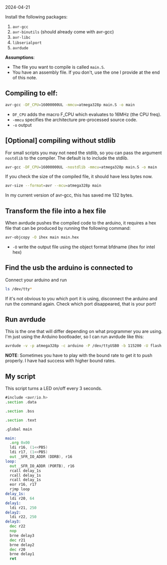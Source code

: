 2024-04-21

Install the following packages:

1. `avr-gcc`
2. `avr-binutils` (should already come with avr-gcc)
3. `avr-libc`
4. `libserialport`
5. `avrdude`

**Assumptions**:

- The file you want to compile is called `main.S`.
- You have an assembly file. If you don't, use the one I provide at the end of
  this note.

## Compiling to elf:

```sh
avr-gcc -DF_CPU=16000000UL -mmcu=atmega328p main.S -o main
```

- `DF_CPU` adds the macro F_CPU which evaluates to 16MHz (the CPU freq).
- `-mmcu` specifies the architecture
  pre-processed source code.
- `-o` output

## [Optional] compiling without stdlib

For small scripts you may not need the stdlib, so you can pass the argument
`nostdlib` to the compiler. The default is to include the stdlib.

```sh
avr-gcc -DF_CPU=16000000UL -nostdlib -mmcu=atmega328p main.S -o main
```

If you check the size of the compiled file, it should have less bytes now.

```sh
avr-size --format=avr --mcu=atmega328p main
```

In my current version of avr-gcc, this has saved me 132 bytes.

## Transform the file into a hex file

When avrdude pushes the compiled code to the arduino, it requires a hex file
that can be produced by running the following command:

```sh
avr-objcopy -O ihex main main.hex
```

- `-O` write the output file using the object format bfdname (ihex for intel
  hex)

## Find the usb the arduino is connected to

Connect your arduino and run

```sh
ls /dev/tty*
```

If it's not obvious to you which port it is using, disconnect the arduino and
run the command again. Check which port disappeared, that is your port!

## Run avrdude

This is the one that will differ depending on what programmer you are using.
I'm just using the Arduino bootloader, so I can run avrdude like this:

```sh
avrdude -v -p atmega328p -c arduino -P /dev/ttyUSB0 -b 115200 -U flash:w:main.hex:i
```

**NOTE**: Sometimes you have to play with the bound rate to get it to push
properly. I have had success with higher bound rates.

## My script

This script turns a LED on/off every 3 seconds.

```asm
#include <avr/io.h>
.section .data

.section .bss

.section .text

.global main

main:
  .org 0x00
  ldi r16, (1<<PB5)
  ldi r17, (1<<PB5)
  out _SFR_IO_ADDR (DDRB), r16
loop:
  out _SFR_IO_ADDR (PORTB), r16
  rcall delay_1s
  rcall delay_1s
  rcall delay_1s
  eor r16, r17
  rjmp loop
delay_1s:
  ldi r20, 64
delay1:
  ldi r21, 250
delay2:
  ldi r22, 250
delay3:
  dec r22
  nop
  brne delay3
  dec r21
  brne delay2
  dec r20
  brne delay1
  ret
```
